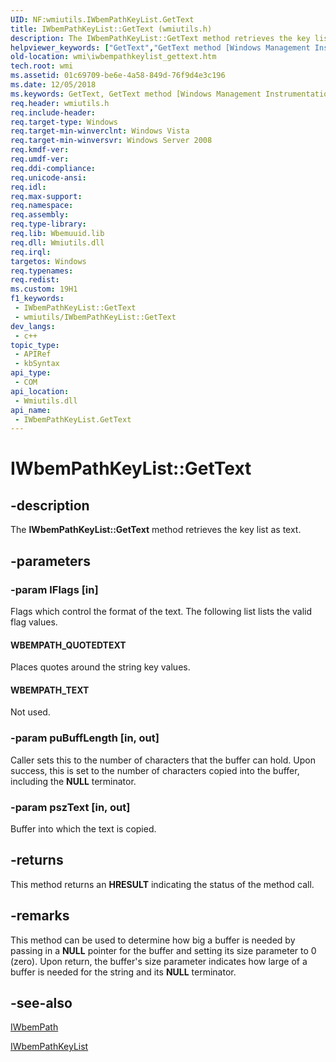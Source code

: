```yaml
---
UID: NF:wmiutils.IWbemPathKeyList.GetText
title: IWbemPathKeyList::GetText (wmiutils.h)
description: The IWbemPathKeyList::GetText method retrieves the key list as text.
helpviewer_keywords: ["GetText","GetText method [Windows Management Instrumentation]","GetText method [Windows Management Instrumentation]","IWbemPathKeyList interface","IWbemPathKeyList interface [Windows Management Instrumentation]","GetText method","IWbemPathKeyList.GetText","IWbemPathKeyList::GetText","WBEMPATH_QUOTEDTEXT","WBEMPATH_TEXT","_hmm_iwbempathkeylist_gettext","wmi.iwbempathkeylist_gettext","wmiutils/IWbemPathKeyList::GetText"]
old-location: wmi\iwbempathkeylist_gettext.htm
tech.root: wmi
ms.assetid: 01c69709-be6e-4a58-849d-76f9d4e3c196
ms.date: 12/05/2018
ms.keywords: GetText, GetText method [Windows Management Instrumentation], GetText method [Windows Management Instrumentation],IWbemPathKeyList interface, IWbemPathKeyList interface [Windows Management Instrumentation],GetText method, IWbemPathKeyList.GetText, IWbemPathKeyList::GetText, WBEMPATH_QUOTEDTEXT, WBEMPATH_TEXT, _hmm_iwbempathkeylist_gettext, wmi.iwbempathkeylist_gettext, wmiutils/IWbemPathKeyList::GetText
req.header: wmiutils.h
req.include-header: 
req.target-type: Windows
req.target-min-winverclnt: Windows Vista
req.target-min-winversvr: Windows Server 2008
req.kmdf-ver: 
req.umdf-ver: 
req.ddi-compliance: 
req.unicode-ansi: 
req.idl: 
req.max-support: 
req.namespace: 
req.assembly: 
req.type-library: 
req.lib: Wbemuuid.lib
req.dll: Wmiutils.dll
req.irql: 
targetos: Windows
req.typenames: 
req.redist: 
ms.custom: 19H1
f1_keywords:
 - IWbemPathKeyList::GetText
 - wmiutils/IWbemPathKeyList::GetText
dev_langs:
 - c++
topic_type:
 - APIRef
 - kbSyntax
api_type:
 - COM
api_location:
 - Wmiutils.dll
api_name:
 - IWbemPathKeyList.GetText
---
```


# IWbemPathKeyList::GetText


## -description

The 
<b>IWbemPathKeyList::GetText</b> method retrieves the key list as text.

## -parameters

### -param lFlags [in]

Flags which control the format of the text. The following list lists the valid flag values.



#### WBEMPATH_QUOTEDTEXT

Places quotes around the string key values.



#### WBEMPATH_TEXT

Not used.

### -param puBuffLength [in, out]

Caller sets this to the number of characters that the buffer can hold. Upon success, this is set to the number of characters copied into the buffer, including the <b>NULL</b> terminator.

### -param pszText [in, out]

Buffer into which the text is copied.

## -returns

This method returns an <b>HRESULT</b> indicating the status of the method call.

## -remarks

This method can be used to determine how big a buffer is needed by passing in a <b>NULL</b> pointer for the buffer and setting its size parameter to 0 (zero). Upon return, the buffer's size parameter indicates how large of a buffer is needed for the string and its <b>NULL</b> terminator.

## -see-also

<a href="/windows/desktop/api/wmiutils/nn-wmiutils-iwbempath">IWbemPath</a>



<a href="/windows/desktop/api/wmiutils/nn-wmiutils-iwbempathkeylist">IWbemPathKeyList</a>